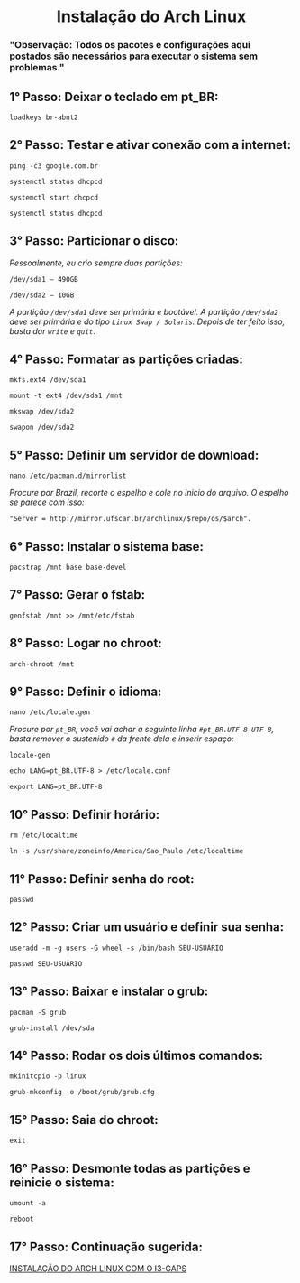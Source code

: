 # <h1 align='center'>Instalação do Arch Linux</h1>

### "Observação: Todos os pacotes e configurações aqui postados são necessários para executar o sistema sem problemas." ###

## 1° Passo: Deixar o teclado em pt_BR: ##
```loadkeys br-abnt2```

## 2° Passo: Testar e ativar conexão com a internet: ##
```ping -c3 google.com.br```

```systemctl status dhcpcd```

```systemctl start dhcpcd```

```systemctl status dhcpcd```

## 3° Passo: Particionar o disco: ##
*Pessoalmente, eu crio sempre duas partições:*

```/dev/sda1 – 490GB```

```/dev/sda2 – 10GB```

*A partição ```/dev/sda1``` deve ser primária e bootável.*
*A partição ```/dev/sda2``` deve ser primária e do tipo ```Linux Swap / Solaris```:*
*Depois de ter feito isso, basta dar ```write``` e ```quit```*.

## 4° Passo: Formatar as partições criadas: ##
```mkfs.ext4 /dev/sda1```

```mount -t ext4 /dev/sda1 /mnt```

```mkswap /dev/sda2```

```swapon /dev/sda2```

## 5° Passo: Definir um servidor de download: ##
```nano /etc/pacman.d/mirrorlist```

*Procure por Brazil, recorte o espelho e cole no inicio do arquivo. O espelho se parece com isso:*

```"Server = http://mirror.ufscar.br/archlinux/$repo/os/$arch".```

## 6° Passo: Instalar o sistema base: ##
```pacstrap /mnt base base-devel```

## 7° Passo: Gerar o fstab: ##
```genfstab /mnt >> /mnt/etc/fstab```

## 8° Passo: Logar no chroot: ##
```arch-chroot /mnt```

## 9° Passo: Definir o idioma: ##
```nano /etc/locale.gen```

*Procure por ```pt_BR```, você vai achar a seguinte linha  ```#pt_BR.UTF-8 UTF-8```, basta remover o sustenido ```#``` da frente dela e inserir espaço:*

```locale-gen```

```echo LANG=pt_BR.UTF-8 > /etc/locale.conf```

```export LANG=pt_BR.UTF-8```


## 10° Passo: Definir horário: ##
```rm /etc/localtime```

```ln -s /usr/share/zoneinfo/America/Sao_Paulo /etc/localtime```

## 11° Passo: Definir senha do root: ##
```passwd```

## 12° Passo: Criar um usuário e definir sua senha: ##
```useradd -m -g users -G wheel -s /bin/bash SEU-USUÁRIO```

```passwd SEU-USUÁRIO```

## 13° Passo: Baixar e instalar o grub: ##
```pacman -S grub```

```grub-install /dev/sda```

## 14° Passo: Rodar os dois últimos comandos: ##
```mkinitcpio -p linux```

```grub-mkconfig -o /boot/grub/grub.cfg```

## 15° Passo: Saia do chroot: ##
```exit```

## 16° Passo: Desmonte todas as partições e reinicie o sistema: ##
```umount -a```

```reboot```

## 17° Passo: Continuação sugerida: ##
[INSTALAÇÃO DO ARCH LINUX COM O I3-GAPS](https://github.com/jirrezdex/archlinux)
